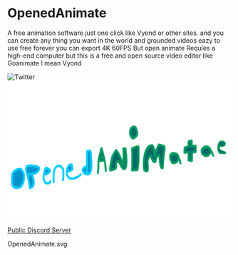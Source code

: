 # OpenedAnimate
A free animation software just one click like Vyond or other sites.
and you can create any thing you want in the world and grounded videos eazy to use free forever you can export 4K 60FPS 
But open animate Requies a high-end computer but this is a free and open source video editor like Goanimate I mean Vyond


![Twitter](https://twitter.com/mrscottypieey)<br>
![](OpenedAnimate.svg)

[Public Discord Server]()


OpenedAnimate.svg
